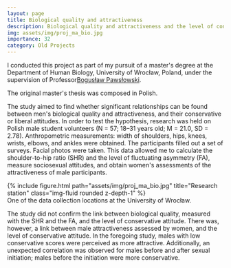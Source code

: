 ```yaml
---
layout: page
title: Biological quality and attractiveness
description: Biological quality and attractiveness and the level of conservative attitude in men
img: assets/img/proj_ma_bio.jpg
importance: 32
category: Old Projects
---
```


I conducted this project as part of my pursuit of a master's degree at the Department of Human Biology, University of Wrocław, Poland, under the supervision of Professor<a href="https://www.researchgate.net/profile/Boguslaw-Pawlowski-2">Bogusław Pawsłowski</a>.

The original master's thesis was composed in Polish.

The study aimed to find whether significant relationships can be found between men's biological quality and attractiveness, and their conservative or liberal attitudes. In order to test the hypothesis, research was held on Polish male student volunteers (N = 57; 18–31 years old; M = 21.0, SD = 2.78). Anthropometric measurements: width of shoulders, hips, knees, wrists, elbows, and ankles were obtained. The participants filled out a set of surveys. Facial photos were taken. This data allowed me to calculate the shoulder-to-hip ratio (SHR) and the level of fluctuating asymmetry (FA), measure sociosexual attitudes, and obtain women's assessments of the attractiveness of male participants. 

<div class="row">
    <div class="col-sm mt-3 mt-md-0">
        {% include figure.html path="assets/img/proj_ma_bio.jpg" title="Research station" class="img-fluid rounded z-depth-1" %}
    </div>
</div>
<div class="caption">
    One of the data collection locations at the University of Wrocław.
</div>

The study did not confirm the link between biological quality, measured with the SHR and the FA, and the level of conservative attitude. There was, however, a link between male attractiveness assessed by women, and the level of conservative attitude. In the foregoing study, males with low conservative scores were perceived as more attractive. Additionally, an unexpected correlation was observed for males before and after sexual initiation; males before the initiation were more conservative. 